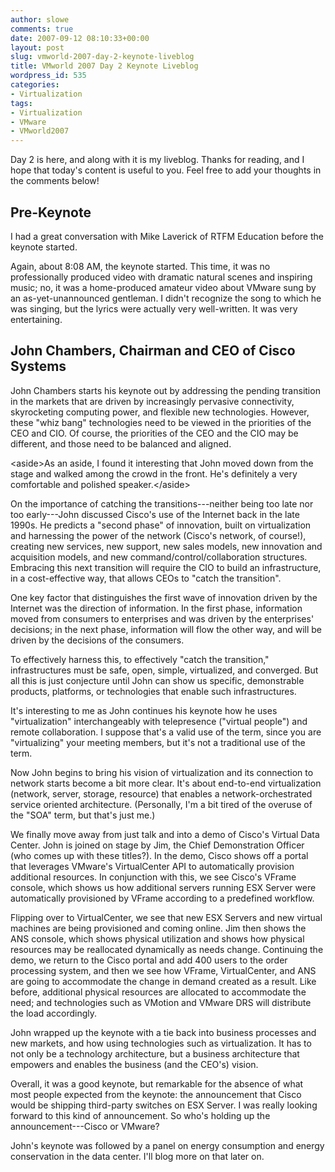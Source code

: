 ```yaml
---
author: slowe
comments: true
date: 2007-09-12 08:10:33+00:00
layout: post
slug: vmworld-2007-day-2-keynote-liveblog
title: VMworld 2007 Day 2 Keynote Liveblog
wordpress_id: 535
categories:
- Virtualization
tags:
- Virtualization
- VMware
- VMworld2007
---
```


Day 2 is here, and along with it is my liveblog. Thanks for reading, and I hope that today's content is useful to you. Feel free to add your thoughts in the comments below!

## Pre-Keynote

I had a great conversation with Mike Laverick of RTFM Education before the keynote started.

Again, about 8:08 AM, the keynote started. This time, it was no professionally produced video with dramatic natural scenes and inspiring music; no, it was a home-produced amateur video about VMware sung by an as-yet-unannounced gentleman. I didn't recognize the song to which he was singing, but the lyrics were actually very well-written. It was very entertaining.

## John Chambers, Chairman and CEO of Cisco Systems

John Chambers starts his keynote out by addressing the pending transition in the markets that are driven by increasingly pervasive connectivity, skyrocketing computing power, and flexible new technologies. However, these "whiz bang" technologies need to be viewed in the priorities of the CEO and CIO. Of course, the priorities of the CEO and the CIO may be different, and those need to be balanced and aligned.

&lt;aside&gt;As an aside, I found it interesting that John moved down from the stage and walked among the crowd in the front. He's definitely a very comfortable and polished speaker.&lt;/aside&gt;

On the importance of catching the transitions---neither being too late nor too early---John discussed Cisco's use of the Internet back in the late 1990s. He predicts a "second phase" of innovation, built on virtualization and harnessing the power of the network (Cisco's network, of course!), creating new services, new support, new sales models, new innovation and acquisition models, and new command/control/collaboration structures. Embracing this next transition will require the CIO to build an infrastructure, in a cost-effective way, that allows CEOs to "catch the transition".

One key factor that distinguishes the first wave of innovation driven by the Internet was the direction of information. In the first phase, information moved from consumers to enterprises and was driven by the enterprises' decisions; in the next phase, information will flow the other way, and will be driven by the decisions of the consumers.

To effectively harness this, to effectively "catch the transition," infrastructures must be safe, open, simple, virtualized, and converged. But all this is just conjecture until John can show us specific, demonstrable products, platforms, or technologies that enable such infrastructures.

It's interesting to me as John continues his keynote how he uses "virtualization" interchangeably with telepresence ("virtual people") and remote collaboration. I suppose that's a valid use of the term, since you are "virtualizing" your meeting members, but it's not a traditional use of the term.

Now John begins to bring his vision of virtualization and its connection to network starts become a bit more clear. It's about end-to-end virtualization (network, server, storage, resource) that enables a network-orchestrated service oriented architecture. (Personally, I'm a bit tired of the overuse of the "SOA" term, but that's just me.)

We finally move away from just talk and into a demo of Cisco's Virtual Data Center. John is joined on stage by Jim, the Chief Demonstration Officer (who comes up with these titles?). In the demo, Cisco shows off a portal that leverages VMware's VirtualCenter API to automatically provision additional resources. In conjunction with this, we see Cisco's VFrame console, which shows us how additional servers running ESX Server were automatically provisioned by VFrame according to a predefined workflow.

Flipping over to VirtualCenter, we see that new ESX Servers and new virtual machines are being provisioned and coming online. Jim then shows the ANS console, which shows physical utilization and shows how physical resources may be reallocated dynamically as needs change. Continuing the demo, we return to the Cisco portal and add 400 users to the order processing system, and then we see how VFrame, VirtualCenter, and ANS are going to accommodate the change in demand created as a result. Like before, additional physical resources are allocated to accommodate the need; and technologies such as VMotion and VMware DRS will distribute the load accordingly.

John wrapped up the keynote with a tie back into business processes and new markets, and how using technologies such as virtualization. It has to not only be a technology architecture, but a business architecture that empowers and enables the business (and the CEO's) vision.

Overall, it was a good keynote, but remarkable for the absence of what most people expected from the keynote: the announcement that Cisco would be shipping third-party switches on ESX Server. I was really looking forward to this kind of announcement. So who's holding up the announcement---Cisco or VMware?

John's keynote was followed by a panel on energy consumption and energy conservation in the data center. I'll blog more on that later on.
